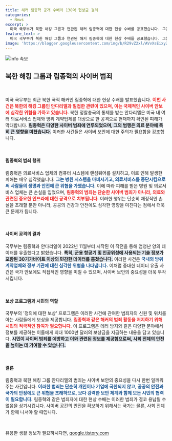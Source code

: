 ```yaml
---
title: 해커 림종혁 공개 수배와 138억 현상금 걸려
categories:
  - News
excerpt: >
  미국 국무부가 북한 해킹 그룹과 연관된 해커 림종혁에 대한 현상 수배를 공표했습니다. 그는 의료서비스와 방위업체를 공격하며 30GB 이상의 기밀 데이터를 빼냈는데, 정보 제공자에게 최대 1000만 달러의 보상금이 제시됩니다! 클릭하고 자세히 알아보세요!
feature_text: >
  미국 국무부가 북한 해킹 그룹과 연관된 해커 림종혁에 대한 현상 수배를 공표했습니다. 그는 의료서비스와 방위업체를 공격하며 30GB 이상의 기밀 데이터를 빼냈는데, 정보 제공자에게 최대 1000만 달러의 보상금이 제시됩니다! 클릭하고 자세히 알아보세요!
image: 'https://blogger.googleusercontent.com/img/b/R29vZ2xl/AVvXsEixyZcFfHzMRdzZMjFBmAUKJYCLCGyLL1o632UiGVXcaFdKo_bkvkuCioo0uUKlGfBVcT3P84aROyZIXSBEx3Aw5nCQ3pTgDom1WDC4m8eifvWiAmWEEVb4x6G_l8C0QH225ldMjyaFvpxGEBGNO37VmDTDMHGhJPq73UglMfDca1-0aw/s1600/blogspot.png'
---
```


<p><img src="https://blogger.googleusercontent.com/img/b/R29vZ2xl/AVvXsEixyZcFfHzMRdzZMjFBmAUKJYCLCGyLL1o632UiGVXcaFdKo_bkvkuCioo0uUKlGfBVcT3P84aROyZIXSBEx3Aw5nCQ3pTgDom1WDC4m8eifvWiAmWEEVb4x6G_l8C0QH225ldMjyaFvpxGEBGNO37VmDTDMHGhJPq73UglMfDca1-0aw/s1600/blogspot.png" alt="info 속보" /></p>

<h2 data-ke-size="size26">북한 해킹 그룹과 림종혁의 사이버 범죄</h2>

<p data-ke-size="size16">&nbsp;</p>

<p>미국 국무부는 최근 북한 국적 해커인 림종혁에 대한 현상 수배를 발표했습니다. <b><span style="color: #ee2323;">이번 사건은 북한의 해킹 그룹인 안다리엘과 밀접한 관련이 있으며, 이는 국제적인 사이버 안보에 심각한 위협을 가하고 있습니다.</span></b> 북한 정찰총국의 통제를 받는 안다리엘은 미국 내 여러 의료서비스 업체와 방위 계약업체를 대상으로 한 공격으로 현재까지 확인된 피해가 막대합니다. <b><span style="background-color: #21538527;">림종혁은 다양한 사이버 범죄에 연루되었으며, 그의 범행은 의료 분야에 특히 큰 영향을 미쳤습니다.</span></b> 이러한 사건들은 사이버 보안에 대한 주의가 필요함을 강조합니다.</p>

<p data-ke-size="size16">&nbsp;</p>

<h4>림종혁의 범죄 행위</h4>

<p>림종혁은 의료서비스 업체의 컴퓨터 시스템에 랜섬웨어를 설치하고, 이로 인해 발생한 피해는 매우 심각했습니다. <b><span style="color: #1a5490;">그는 병원 시스템을 마비시키고, 의료서비스를 중단시킴으로써 사람들의 생명과 안전에 큰 위협을 가했습니다.</span></b> 이에 따라 피해를 받은 병원 및 의료서비스 업체는 큰 손실을 입었으며, <b><span style="color: #ee2323;">림종혁의 범죄는 단순한 사이버 범죄가 아니라, 의료와 관련된 중요한 인프라에 대한 공격으로 치부됩니다.</span></b> 이러한 행위는 단순히 재정적인 손실을 초래할 뿐만 아니라, 공공의 건강과 안전에도 심각한 영향을 미친다는 점에서 더욱 큰 문제가 됩니다.</p>

<p data-ke-size="size16">&nbsp;</p>

<h4>사이버 공격의 결과</h4>

<p>국무부는 림종혁과 안다리엘이 2022년 11월부터 시작된 이 작전을 통해 엄청난 양의 데이터를 유출했다고 밝혔습니다. <b><span style="background-color: #21538527;">특히, 군용 항공기 및 인공위성에 사용되는 기술 정보가 포함된 30기가바이트 이상의 민감한 데이터를 훔쳤습니다.</span></b> 이러한 사건은 <b><span style="color: #1a5490;">국내외 방위 계약업체와 정부 기관에 대한 심각한 위협을 나타냅니다.</span></b> 이처럼 중대한 데이터 유출 사건은 국가 안보에도 직접적인 영향을 미칠 수 있으며, 사이버 보안의 중요성을 더욱 부각시킵니다.</p>

<p data-ke-size="size16">&nbsp;</p>

<h4>보상 프로그램과 시민의 역할</h4>

<p>국무부의 '정의에 대한 보상' 프로그램은 이러한 사건에 관여한 범죄자의 신원 및 위치를 아는 사람들에게 보상을 제공합니다. <b><span style="color: #ee2323;">림종혁과 같은 해커의 범죄 활동을 저지하기 위해 시민의 적극적인 참여가 필요합니다.</span></b> 이 프로그램은 테러 방지와 같은 다양한 분야에서 정보를 제공하는 이들에게 최대 1000만 달러의 보상금을 지급하는 내용을 담고 있습니다. <b><span style="background-color: #21538527;">시민이 사이버 범죄를 예방하고 이와 관련된 정보를 제공함으로써, 사회 전체의 안전을 높이는 데 기여할 수 있습니다.</span></b></p>

<p data-ke-size="size16">&nbsp;</p>

<h4>결론</h4>

<p>림종혁과 북한 해킹 그룹 안다리엘의 범죄는 사이버 보안의 중요성을 다시 한번 일깨워주는 사건입니다. <b><span style="color: #1a5490;">이러한 범죄는 단순히 개인이나 기업에 국한되지 않고, 공공의 안전과 국가의 안정에도 큰 위협을 초래하므로, 보다 강력한 보안 체계와 함께 모든 시민의 협력이 필요합니다.</span></b> 림종혁와 같은 범죄자에 대한 현상 수배는 이러한 범죄가 결코 용납될 수 없음을 상기시킵니다. 사이버 공간의 안전을 확보하기 위해서는 국가는 물론, 사회 전체가 함께 나서야 할 때입니다. </p>

<p data-ke-size="size16">&nbsp;</p>
유용한 생활 정보가 필요하시다면, <a href="https://qoogle.tistory.com" rel="dofollow">qoogle.tistory.com</a>


